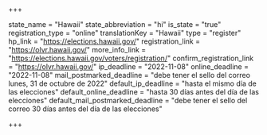 +++

state_name = "Hawaii"
state_abbreviation = "hi"
is_state = "true"
registration_type = "online"
translationKey = "Hawaii"
type = "register"
hp_link = "https://elections.hawaii.gov/"
registration_link = "https://olvr.hawaii.gov/"
more_info_link = "https://elections.hawaii.gov/voters/registration/"
confirm_registration_link = "https://olvr.hawaii.gov/"
ip_deadline = "2022-11-08"
online_deadline = "2022-11-08"
mail_postmarked_deadline = "debe tener el sello del correo lunes, 31 de octubre de 2022"
default_ip_deadline = "hasta el mismo día de las elecciones"
default_online_deadline = "hasta 30 días antes del día de las elecciones"
default_mail_postmarked_deadline = "debe tener el sello del correo 30 días antes del día de las elecciones"

+++